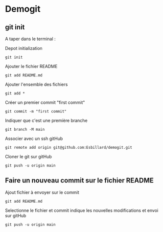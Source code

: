 # Demogit

## git init

A taper dans le terminal :


Depot initialization

`git init`


Ajouter le fichier README 

`git add README.md`

Ajouter l'ensemble des fichiers

`git add *`

Créer un premier commit "first commit"

`git commit -m "first commit"`

Indiquer que c'est une première branche

`git branch -M main`

Associer avec un ssh gitHub

`git remote add origin git@github.com:Esbillard/demogit.git`

Cloner le git sur gitHub

`git push -u origin main`

## Faire un nouveau commit sur le fichier README

Ajout fichier à envoyer sur le commit

`git add README.md`


Selectionne le fichier et commit indique les nouvelles modifications et envoi sur gitHub

`git push -u origin main`
